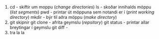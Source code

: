 1.  cd - skiftir um moppu (_change directories_)
    ls - skoðar innihalds möppu (_list segments_)
    pwd - printar út möppuna sem notandi er í (_print working directory_)
    mkdir - býr til aðra möppu (_make directory_)
2. git skipnir
    git clone - afrita geymslu (_repsitory_)
    git status - printar allar breytingar í geymslu
    git diff -
3. tra la la 